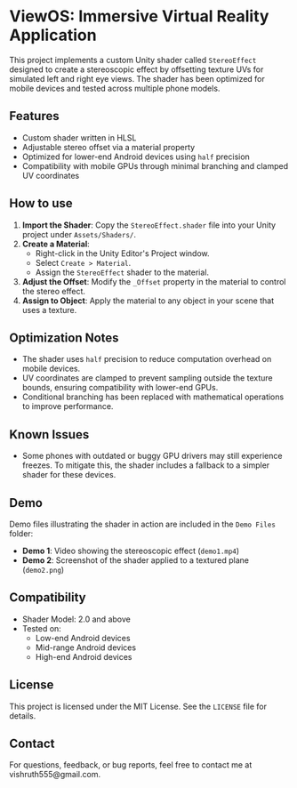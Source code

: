 # ViewOS: Immersive Virtual Reality Application

This project implements a custom Unity shader called `StereoEffect` designed to create a stereoscopic effect by offsetting texture UVs for simulated left and right eye views. The shader has been optimized for mobile devices and tested across multiple phone models.

## Features

- Custom shader written in HLSL
- Adjustable stereo offset via a material property
- Optimized for lower-end Android devices using `half` precision
- Compatibility with mobile GPUs through minimal branching and clamped UV coordinates

## How to use

1. **Import the Shader**: Copy the `StereoEffect.shader` file into your Unity project under `Assets/Shaders/`.
2. **Create a Material**:
   - Right-click in the Unity Editor's Project window.
   - Select `Create > Material`.
   - Assign the `StereoEffect` shader to the material.
3. **Adjust the Offset**: Modify the `_Offset` property in the material to control the stereo effect.
4. **Assign to Object**: Apply the material to any object in your scene that uses a texture.

## Optimization Notes

- The shader uses `half` precision to reduce computation overhead on mobile devices.
- UV coordinates are clamped to prevent sampling outside the texture bounds, ensuring compatibility with lower-end GPUs.
- Conditional branching has been replaced with mathematical operations to improve performance.

## Known Issues

- Some phones with outdated or buggy GPU drivers may still experience freezes. To mitigate this, the shader includes a fallback to a simpler shader for these devices.

## Demo

Demo files illustrating the shader in action are included in the `Demo Files` folder:

- **Demo 1**: Video showing the stereoscopic effect (`demo1.mp4`)
- **Demo 2**: Screenshot of the shader applied to a textured plane (`demo2.png`)

## Compatibility

- Shader Model: 2.0 and above
- Tested on:
  - Low-end Android devices
  - Mid-range Android devices
  - High-end Android devices

## License

This project is licensed under the MIT License. See the `LICENSE` file for details.

## Contact

For questions, feedback, or bug reports, feel free to contact me at vishruth555\@gmail.com.

